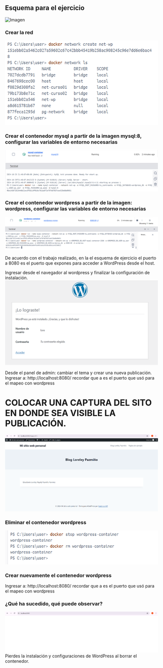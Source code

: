 ## Esquema para el ejercicio
![Imagen](img/esquema-ejercicio5.PNG)

### Crear la red
![Imagen](img/img29.png)


### Crear el contenedor mysql a partir de la imagen mysql:8, configurar las variables de entorno necesarias
![Imagen](img/c5.png)

### Crear el contenedor wordpress a partir de la imagen: wordpress, configurar las variables de entorno necesarias
![Imagen](img/c6.png)

De acuerdo con el trabajo realizado, en la el esquema de ejercicio el puerto a 8080 es el puerto que expones para acceder a WordPress desde el host.

Ingresar desde el navegador al wordpress y finalizar la configuración de instalación.
![Imagen](img/c7.png)


Desde el panel de admin: cambiar el tema y crear una nueva publicación.
Ingresar a: http://localhost:8080/ 
recordar que a es el puerto que usó para el mapeo con wordpress
# COLOCAR UNA CAPTURA DEL SITO EN DONDE SEA VISIBLE LA PUBLICACIÓN.
![Imagen](img/c8.png)


### Eliminar el contenedor wordpress
![Imagen](img/c9.png)

### Crear nuevamente el contenedor wordpress
Ingresar a: http://localhost:8080/ 
recordar que a es el puerto que usó para el mapeo con wordpress

### ¿Qué ha sucedido, qué puede observar?
![Imagen](img/c10.png)
Pierdes la instalación y configuraciones de WordPress al borrar el contenedor.





